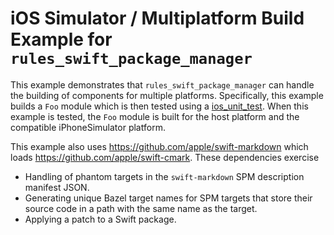 # iOS Simulator / Multiplatform Build Example for `rules_swift_package_manager`

This example demonstrates that `rules_swift_package_manager` can handle the building of components for multiple
platforms. Specifically, this example builds a `Foo` module which is then tested using a
[ios_unit_test](https://github.com/bazelbuild/rules_apple/blob/master/doc/rules-ios.md#ios_unit_test).
When this example is tested, the `Foo` module is built for the host platform and the compatible 
iPhoneSimulator platform.

This example also uses https://github.com/apple/swift-markdown which loads
https://github.com/apple/swift-cmark. These dependencies exercise 

- Handling of phantom targets in the `swift-markdown` SPM description manifest 
  JSON.
- Generating unique Bazel target names for SPM targets that store their source code in a path with
  the same name as the target.
- Applying a patch to a Swift package.
